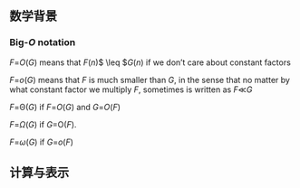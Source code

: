 ## 数学背景

### Big-*O* notation

*F*=*O*(*G*) means that *F*(*n*)$ \leq $*G*(*n*) if we don’t care about constant factors

*F*=*o*(*G*) means that *F* is much smaller than *G*, in the sense that no matter by what constant factor we multiply *F*, sometimes is written as *F*≪*G*

*F*=Θ(*G*) if *F*=*O*(*G*) and *G*=*O*(*F*)

*F*=$\Omega$(*G*) if *G*=O(*F*).

*F*=*$\omega$*(*G*) if *G*=*o*(*F*)

## 计算与表示



